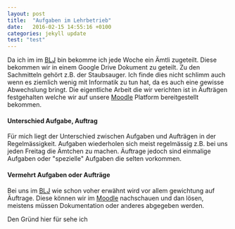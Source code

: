 ```yaml
---
layout: post
title:  "Aufgaben im Lehrbetrieb"
date:   2016-02-15 14:55:16 +0100
categories: jekyll update
test: "test"
---
```

Da ich im im [BLJ] bin bekomme ich jede Woche ein Ämtli zugeteilt. Diese bekommen wir in einem Google Drive Dokument zu geteilt. Zu den Sachmitteln gehört z.B. der Staubsauger. Ich finde dies nicht schlimm auch wenn es ziemlich wenig mit Informatik zu tun hat, da es auch eine gewisse Abwechslung bringt. Die eigentliche Arbeit die wir verichten ist in Äufträgen festgehalten welche wir auf unsere [Moodle] Platform bereitgestellt bekommen.
#### Unterschied Aufgabe, Auftrag
Für mich liegt der Unterschied zwischen Aufgaben und Aufträgen in der Regelmässigkeit. Aufgaben wiederholen sich meist regelmässig z.B. bei uns jeden Freitag die Ämtchen zu machen. Äuftrage jedoch sind einmalige Aufgaben oder "spezielle" Aufgaben die selten vorkommen.
#### Vermehrt Aufgaben oder Aufträge 
Bei uns im [BLJ] wie schon voher erwähnt wird vor allem gewichtung auf Äuftrage. Diese können wir im [Moodle] nachschauen und dan lösen, meistens müssen Dokumentation oder anderes abgegeben werden.

Den Gründ hier für sehe ich

[BLJ]: <http://blj.zbw.ch>
[Moodle]: <https://lernen.zbw.ch>


